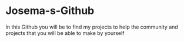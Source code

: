 # Josema-s-Github
In this Github you will be to find my  projects to help the community and projects that you will be able to make by yourself 
